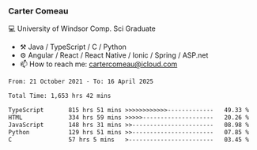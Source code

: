 ### Carter Comeau

💻 University of Windsor Comp. Sci Graduate

- ⚒️ Java / TypeScript / C / Python
- ⚙️ Angular / React / React Native / Ionic / Spring / ASP.net
- 📫 How to reach me: cartercomeau@icloud.com

<!--START_SECTION:waka-->

```txt
From: 21 October 2021 - To: 16 April 2025

Total Time: 1,653 hrs 42 mins

TypeScript       815 hrs 51 mins >>>>>>>>>>>>-------------   49.33 %
HTML             334 hrs 59 mins >>>>>--------------------   20.26 %
JavaScript       148 hrs 31 mins >>-----------------------   08.98 %
Python           129 hrs 51 mins >>-----------------------   07.85 %
C                57 hrs 5 mins   >------------------------   03.45 %
```

<!--END_SECTION:waka-->
